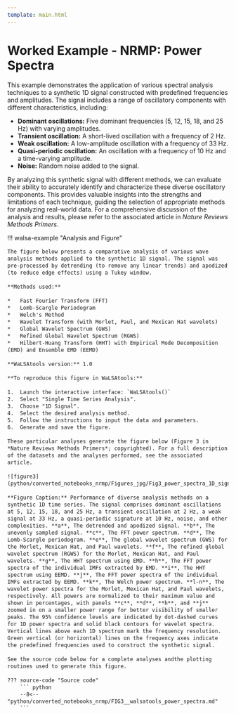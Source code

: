 ```yaml
---
template: main.html
---
```


# Worked Example - NRMP: Power Spectra

This example demonstrates the application of various spectral analysis techniques to a synthetic 1D signal constructed with predefined frequencies and amplitudes. The signal includes a range of oscillatory components with different characteristics, including:

*   **Dominant oscillations:** Five dominant frequencies (5, 12, 15, 18, and 25 Hz) with varying amplitudes.
*   **Transient oscillation:** A short-lived oscillation with a frequency of 2 Hz.
*   **Weak oscillation:** A low-amplitude oscillation with a frequency of 33 Hz.
*   **Quasi-periodic oscillation:** An oscillation with a frequency of 10 Hz and a time-varying amplitude.
*   **Noise:** Random noise added to the signal.

By analyzing this synthetic signal with different methods, we can evaluate their ability to accurately identify and characterize these diverse oscillatory components. This provides valuable insights into the strengths and limitations of each technique, guiding the selection of appropriate methods for analyzing real-world data. For a comprehensive discussion of the analysis and results, please refer to the associated article in *Nature Reviews Methods Primers*.

!!! walsa-example "Analysis and Figure"

    The figure below presents a comparative analysis of various wave analysis methods applied to the synthetic 1D signal. The signal was pre-processed by detrending (to remove any linear trends) and apodized (to reduce edge effects) using a Tukey window.

    **Methods used:**

    *   Fast Fourier Transform (FFT) 
    *   Lomb-Scargle Periodogram
    *   Welch's Method
    *   Wavelet Transform (with Morlet, Paul, and Mexican Hat wavelets)
    *   Global Wavelet Spectrum (GWS)
    *   Refined Global Wavelet Spectrum (RGWS)
    *   Hilbert-Huang Transform (HHT) with Empirical Mode Decomposition (EMD) and Ensemble EMD (EEMD)

    **WaLSAtools version:** 1.0

    **To reproduce this figure in WaLSAtools:**

    1.  Launch the interactive interface: `WaLSAtools()`
    2.  Select "Single Time Series Analysis".
    3.  Choose "1D Signal".
    4.  Select the desired analysis method.
    5.  Follow the instructions to input the data and parameters.
    6.  Generate and save the figure.

    These particular analyses generate the figure below (Figure 3 in *Nature Reviews Methods Primers*; copyrighted). For a full description of the datasets and the analyses performed, see the associated article.

    ![figure3](python/converted_notebooks_nrmp/Figures_jpg/Fig3_power_spectra_1D_signal.jpg)

    **Figure Caption:** Performance of diverse analysis methods on a synthetic 1D time series. The signal comprises dominant oscillations at 5, 12, 15, 18, and 25 Hz, a transient oscillation at 2 Hz, a weak signal at 33 Hz, a quasi-periodic signature at 10 Hz, noise, and other complexities. **a**, The detrended and apodized signal. **b**, The unevenly sampled signal. **c**, The FFT power spectrum. **d**, The Lomb-Scargle periodogram. **e**, The global wavelet spectrum (GWS) for the Morlet, Mexican Hat, and Paul wavelets. **f**, The refined global wavelet spectrum (RGWS) for the Morlet, Mexican Hat, and Paul wavelets. **g**, The HHT spectrum using EMD. **h**, The FFT power spectra of the individual IMFs extracted by EMD. **i**, The HHT spectrum using EEMD. **j**, The FFT power spectra of the individual IMFs extracted by EEMD. **k**, The Welch power spectrum. **l-n**, The wavelet power spectra for the Morlet, Mexican Hat, and Paul wavelets, respectively. All powers are normalized to their maximum value and shown in percentages, with panels **c**, **d**, **h**, and **j** zoomed in on a smaller power range for better visibility of smaller peaks. The 95% confidence levels are indicated by dot-dashed curves for 1D power spectra and solid black contours for wavelet spectra. Vertical lines above each 1D spectrum mark the frequency resolution. Green vertical (or horizontal) lines on the frequency axes indicate the predefined frequencies used to construct the synthetic signal.

    See the source code below for a complete analyses andthe plotting routines used to generate this figure.

    ??? source-code "Source code"
        ``` python
        --8<-- "python/converted_notebooks_nrmp/FIG3__walsatools_power_spectra.md"
        ```

<br>